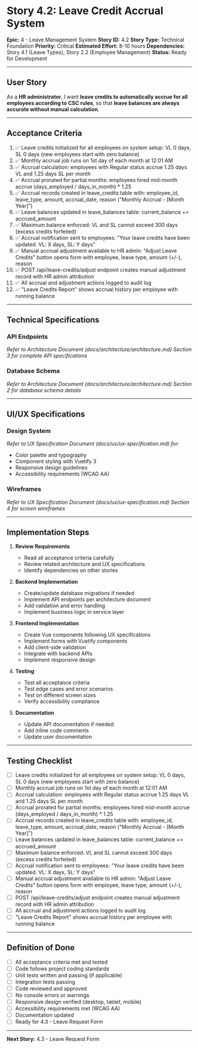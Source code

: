 # Story 4.2: Leave Credit Accrual System

**Epic:** 4 - Leave Management System
**Story ID:** 4.2
**Story Type:** Technical Foundation
**Priority:** Critical
**Estimated Effort:** 8-10 hours
**Dependencies:** Story 4.1 (Leave Types), Story 2.2 (Employee Management)
**Status:** Ready for Development

---

## User Story

As a **HR administrator**,
I want **leave credits to automatically accrue for all employees according to CSC rules**,
so that **leave balances are always accurate without manual calculation**.

---

## Acceptance Criteria

1. ✅ Leave credits initialized for all employees on system setup: VL 0 days, SL 0 days (new employees start with zero balance)
2. ✅ Monthly accrual job runs on 1st day of each month at 12:01 AM
3. ✅ Accrual calculation: employees with Regular status accrue 1.25 days VL and 1.25 days SL per month
4. ✅ Accrual prorated for partial months: employees hired mid-month accrue (days_employed / days_in_month) * 1.25
5. ✅ Accrual records created in leave_credits table with: employee_id, leave_type, amount, accrual_date, reason ("Monthly Accrual - [Month Year]")
6. ✅ Leave balances updated in leave_balances table: current_balance += accrued_amount
7. ✅ Maximum balance enforced: VL and SL cannot exceed 300 days (excess credits forfeited)
8. ✅ Accrual notification sent to employees: "Your leave credits have been updated. VL: X days, SL: Y days"
9. ✅ Manual accrual adjustment available to HR admin: "Adjust Leave Credits" button opens form with employee, leave type, amount (+/-), reason
10. ✅ POST /api/leave-credits/adjust endpoint creates manual adjustment record with HR admin attribution
11. ✅ All accrual and adjustment actions logged to audit log
12. ✅ "Leave Credits Report" shows accrual history per employee with running balance

---

## Technical Specifications

### API Endpoints

*Refer to Architecture Document (docs/architecture/architecture.md) Section 3 for complete API specifications*

### Database Schema

*Refer to Architecture Document (docs/architecture/architecture.md) Section 2 for database schema details*

---

## UI/UX Specifications

### Design System

*Refer to UX Specification Document (docs/ux/ux-specification.md) for:*
- Color palette and typography
- Component styling with Vuetify 3
- Responsive design guidelines
- Accessibility requirements (WCAG AA)

### Wireframes

*Refer to UX Specification Document (docs/ux/ux-specification.md) Section 4 for screen wireframes*

---

## Implementation Steps

1. **Review Requirements**
   - Read all acceptance criteria carefully
   - Review related architecture and UX specifications
   - Identify dependencies on other stories

2. **Backend Implementation**
   - Create/update database migrations if needed
   - Implement API endpoints per architecture document
   - Add validation and error handling
   - Implement business logic in service layer

3. **Frontend Implementation**
   - Create Vue components following UX specifications
   - Implement forms with Vuetify components
   - Add client-side validation
   - Integrate with backend APIs
   - Implement responsive design

4. **Testing**
   - Test all acceptance criteria
   - Test edge cases and error scenarios
   - Test on different screen sizes
   - Verify accessibility compliance

5. **Documentation**
   - Update API documentation if needed
   - Add inline code comments
   - Update user documentation

---

## Testing Checklist

- [ ] Leave credits initialized for all employees on system setup: VL 0 days, SL 0 days (new employees start with zero balance)
- [ ] Monthly accrual job runs on 1st day of each month at 12:01 AM
- [ ] Accrual calculation: employees with Regular status accrue 1.25 days VL and 1.25 days SL per month
- [ ] Accrual prorated for partial months: employees hired mid-month accrue (days_employed / days_in_month) * 1.25
- [ ] Accrual records created in leave_credits table with: employee_id, leave_type, amount, accrual_date, reason ("Monthly Accrual - [Month Year]")
- [ ] Leave balances updated in leave_balances table: current_balance += accrued_amount
- [ ] Maximum balance enforced: VL and SL cannot exceed 300 days (excess credits forfeited)
- [ ] Accrual notification sent to employees: "Your leave credits have been updated. VL: X days, SL: Y days"
- [ ] Manual accrual adjustment available to HR admin: "Adjust Leave Credits" button opens form with employee, leave type, amount (+/-), reason
- [ ] POST /api/leave-credits/adjust endpoint creates manual adjustment record with HR admin attribution
- [ ] All accrual and adjustment actions logged to audit log
- [ ] "Leave Credits Report" shows accrual history per employee with running balance

---

## Definition of Done

- [ ] All acceptance criteria met and tested
- [ ] Code follows project coding standards
- [ ] Unit tests written and passing (if applicable)
- [ ] Integration tests passing
- [ ] Code reviewed and approved
- [ ] No console errors or warnings
- [ ] Responsive design verified (desktop, tablet, mobile)
- [ ] Accessibility requirements met (WCAG AA)
- [ ] Documentation updated
- [ ] Ready for 4.3 - Leave Request Form

---

**Next Story:** 4.3 - Leave Request Form

